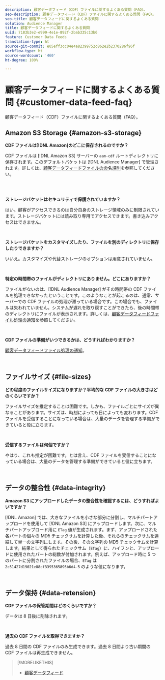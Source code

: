 ```yaml
---
description: 顧客データフィード（CDF）ファイルに関するよくある質問（FAQ）。
seo-description: 顧客データフィード（CDF）ファイルに関するよくある質問（FAQ）。
seo-title: 顧客データフィードに関するよくある質問
solution: Audience Manager
title: 顧客データフィードに関するよくある質問
uuid: 7183b3e2-e999-4e1e-892f-2bab335c13b6
feature: Customer Data Feeds
translation-type: ht
source-git-commit: e05eff3cc04e4a82399752c862e2b2370286f96f
workflow-type: ht
source-wordcount: '460'
ht-degree: 100%

---
```



# 顧客データフィードに関するよくある質問 {#customer-data-feed-faq}

顧客データフィード（CDF）ファイルに関するよくある質問（FAQ）。

## Amazon S3 Storage {#amazon-s3-storage}

**CDF ファイルは[!DNL Amazon]のどこに保存されるのですか？**

CDF ファイルは [!DNL Amazon S3] サーバーの `aam-cdf` ルートディレクトリに保存されます。このデフォルトバケットは [!DNL Audience Manager] で管理されます。詳しくは、[顧客データフィードファイルの命名規則](../features/cdf-files.md#cdf-naming-conventions)を参照してください。

<br> 

**ストレージバケットはセキュリティで保護されていますか？**

はい。顧客がアクセスできるのは自分自身のストレージ領域のみに制限されています。ストレージバケットには読み取り専用でアクセスできます。書き込みアクセスはできません。

<br>

**ストレージバケットをカスタマイズしたり、ファイルを別のディレクトリに保存したりできますか？**

いいえ。カスタマイズや代替ストレージのオプションは用意されていません。

<br>

**特定の時間帯のファイルがディレクトリにありません。どこにありますか？**

ファイルがないのは、[!DNL Audience Manager] がその時間帯の CDF ファイルを処理できなかったということです。このようなことが起こるのは、通常、サーバーでの CDF ファイルの処理が滞っている場合です。この場合でも、ファイルは失われていません。システムが遅れを取り戻すことができたら、後の時間帯のディレクトリにファイルが表示されます。詳しくは、[顧客データフィードファイル処理の通知](../features/cdf-files.md#cdf-file-processing-notifications)を参照してください。

<br>

**CDF ファイルの準備がいつできるかは、どうすればわかりますか？**

[顧客データフィードファイル処理の通知](../features/cdf-files.md#cdf-file-processing-notifications)。

<br>

## ファイルサイズ {#file-sizes}

**どの程度のファイルサイズになりますか？平均的な CDF ファイルの大きさはどのくらいですか？**

ファイルサイズを推定することは困難です。しかも、ファイルごとにサイズが異なることがあります。サイズは、時刻によっても日によっても変わります。CDF ファイルを受信することになっている場合は、大量のデータを管理する準備ができていると役に立ちます。

<br>

**受信するファイルは何個ですか？**

やはり、これも推定が困難です。とは言え、CDF ファイルを受信することになっている場合は、大量のデータを管理する準備ができていると役に立ちます。

<br>

## データの整合性 {#data-integrity}

**Amazon S3 にアップロードしたデータの整合性を確認するには、どうすればよいですか？**

[!DNL Amazon] では、大きなファイルを小さな部分に分割し、マルチパートアップロードを使用して [!DNL Amazon S3] にアップロードします。次に、マルチパートアップロード用に `ETag` 値が生成されます。まず、アップロードされた各パートの個々の MD5 チェックサムを計算した後、それらのチェックサムを連結して単一の文字列にします。その後、その文字列の MD5 チェックサムを計算します。結果として得られたチェックサム（`ETag`）に、ハイフンと、アップロードに使用されたパートの総数が付加されます。例えば、アップロード時に 5 つのパートに分割されたファイルの場合、`ETag` は `2c51427d19021e88cf3395365895b6d4-5` のような値になります。

<br>

## データ保持 {#data-retension}

**CDF ファイルの保管期間はどのくらいですか？**

データは 8 日後に削除されます。

<br>

**過去の CDF ファイルを取得できますか？**

過去 8 日間の CDF ファイルのみ生成できます。過去 8 日間より古い期間の CDF ファイルは再生成できません。

>[!MORELIKETHIS]
>
>* [顧客データフィード](../features/cdf-files.md)

